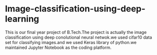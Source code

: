 # Image-classification-using-deep-learning
This is our final year project of B.Tech.The project is actually the image classification using deep conolutional neural netwok.we used cifar10 data set for classifying images.and we used Keras library of python.we maintained Jupyter Notebook as the coding platform.

